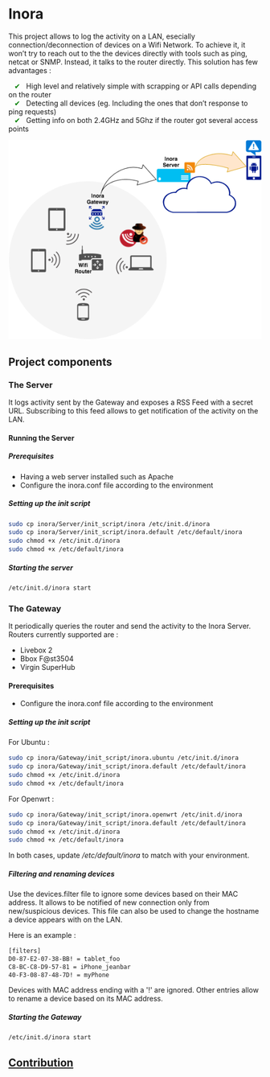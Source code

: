 # Inora

This project allows to log the activity on a LAN, esecially connection/deconnection of devices on a Wifi Network. To achieve it, it won’t try to reach out to the the devices directly with tools such as ping, netcat or SNMP. Instead, it talks to the router directly.
This solution has few advantages :

&nbsp;&nbsp;&nbsp;<span style="color: green">✔</span> &nbsp;&nbsp;High level and relatively simple with scrapping or API calls depending on the router<br/>
&nbsp;&nbsp;&nbsp;<span style="color: green">✔</span> &nbsp;&nbsp;Detecting all devices (eg. Including the ones that don’t response to ping requests)<br/>
&nbsp;&nbsp;&nbsp;<span style="color: green">✔</span> &nbsp;&nbsp;Getting info on both 2.4GHz and 5Ghz if the router got several access points

![Alt text](./img/diagram.png "Optional Title")

## Project components

### The Server
It logs activity sent by the Gateway and exposes a RSS Feed with a secret URL. Subscribing to this feed allows to get notification of the activity on the LAN.

#### Running the Server

##### Prerequisites

- Having a web server installed such as Apache
- Configure the inora.conf file according to the environment

##### Setting up the init script
```sh
sudo cp inora/Server/init_script/inora /etc/init.d/inora
sudo cp inora/Server/init_script/inora.default /etc/default/inora
sudo chmod +x /etc/init.d/inora
sudo chmod +x /etc/default/inora
```
##### Starting the server

```sh
/etc/init.d/inora start
```

### The Gateway
It periodically queries the router and send the activity to the Inora Server.
Routers currently supported are :
- Livebox 2
- Bbox F@st3504
- Virgin SuperHub

#### Prerequisites

- Configure the inora.conf file according to the environment

##### Setting up the init script

For Ubuntu :
```sh
sudo cp inora/Gateway/init_script/inora.ubuntu /etc/init.d/inora
sudo cp inora/Gateway/init_script/inora.default /etc/default/inora
sudo chmod +x /etc/init.d/inora
sudo chmod +x /etc/default/inora
```

For Openwrt :
```sh
sudo cp inora/Gateway/init_script/inora.openwrt /etc/init.d/inora
sudo cp inora/Gateway/init_script/inora.default /etc/default/inora
sudo chmod +x /etc/init.d/inora
sudo chmod +x /etc/default/inora
```

In both cases, update */etc/default/inora* to match with your environment.

##### Filtering and renaming devices

Use the devices.filter file to ignore some devices based on their MAC address. It allows to be notified of new connection only from new/suspicious devices.
This file can also be used to change the hostname a device appears with on the LAN.

Here is an example :

```
[filters]
D0-87-E2-07-38-BB! = tablet_foo
C8-BC-C8-D9-57-81 = iPhone_jeanbar 
40-F3-08-87-48-7D! = myPhone
```

Devices with MAC address ending with a '!' are ignored. Other entries allow to rename a device based on its MAC address.

##### Starting the Gateway
```sh
/etc/init.d/inora start
```

## [Contribution](./doc/contribution.md)

